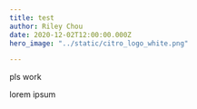 ```yaml
---
title: test
author: Riley Chou
date: 2020-12-02T12:00:00.000Z
hero_image: "../static/citro_logo_white.png"

---
```

pls work

lorem ipsum